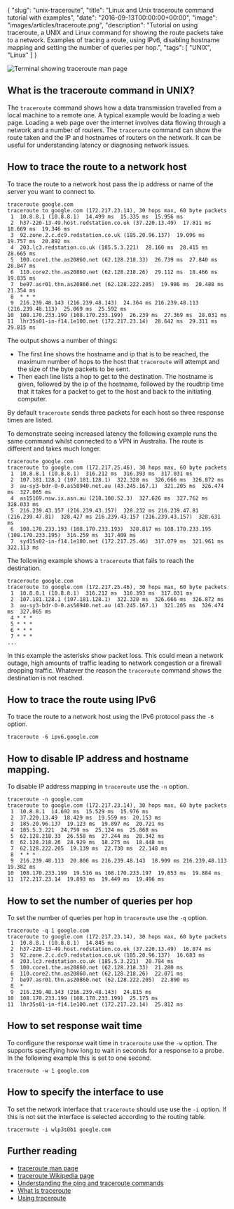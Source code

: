 {
  "slug": "unix-traceroute",
  "title": "Linux and Unix traceroute command tutorial with examples",
  "date": "2016-09-13T00:00:00+00:00",
  "image": "images/articles/traceroute.png",
  "description": "Tutorial on using traceroute, a UNIX and Linux command for showing the route packets take to a network. Examples of tracing a route, using IPv6, disabling hostname mapping and setting the number of queries per hop.",
  "tags": [
    "UNIX",
    "Linux"
  ]
}

![Terminal showing traceroute man page][2]

## What is the traceroute command in UNIX?

The `traceroute` command shows how a data transmission travelled from a local machine to a remote one. A typical example would be loading a web page. Loading a web page over the internet involves data flowing through a network and a number of routers. The `traceroute` command can show the route taken and the IP and hostnames of routers on the network. It can be useful for understanding latency or diagnosing network issues. 

## How to trace the route to a network host

To trace the route to a network host pass the ip address or name of the server you want to connect to.

    traceroute google.com
    traceroute to google.com (172.217.23.14), 30 hops max, 60 byte packets
     1  10.8.8.1 (10.8.8.1)  14.499 ms  15.335 ms  15.956 ms
     2  h37-220-13-49.host.redstation.co.uk (37.220.13.49)  17.811 ms  18.669 ms  19.346 ms
     3  92.zone.2.c.dc9.redstation.co.uk (185.20.96.137)  19.096 ms  19.757 ms  20.892 ms
     4  203.lc3.redstation.co.uk (185.5.3.221)  28.160 ms  28.415 ms  28.665 ms
     5  100.core1.the.as20860.net (62.128.218.33)  26.739 ms  27.840 ms  28.847 ms
     6  110.core2.thn.as20860.net (62.128.218.26)  29.112 ms  18.466 ms  19.835 ms
     7  be97.asr01.thn.as20860.net (62.128.222.205)  19.986 ms  20.488 ms  21.354 ms
     8  * * *
     9  216.239.48.143 (216.239.48.143)  24.364 ms 216.239.48.113 (216.239.48.113)  25.069 ms  25.592 ms
    10  108.170.233.199 (108.170.233.199)  26.239 ms  27.369 ms  28.031 ms
    11  lhr35s01-in-f14.1e100.net (172.217.23.14)  28.642 ms  29.311 ms  29.815 ms

The output shows a number of things: 

* The first line shows the hostname and ip that is to be reached, the maximum number of hops to the host that `traceroute` will attempt and the size of the byte packets to be sent. 
* Then each line lists a hop to get to the destination. The hostname is given, followed by the ip of the hostname, followed by the roudtrip time that it takes for a packet to get to the host and back to the initiating computer. 

By default `traceroute` sends three packets for each host so three response times are listed. 

To demonstrate seeing increased latency the following example runs the same command whilst connected to a VPN in Australia. The route is different and takes much longer. 

    traceroute google.com
    traceroute to google.com (172.217.25.46), 30 hops max, 60 byte packets
     1  10.8.8.1 (10.8.8.1)  316.212 ms  316.393 ms  317.031 ms
     2  107.181.128.1 (107.181.128.1)  322.328 ms  326.666 ms  326.872 ms
     3  au-sy3-bdr-0-0.as58940.net.au (43.245.167.1)  321.205 ms  326.474 ms  327.065 ms
     4  as15169.nsw.ix.asn.au (218.100.52.3)  327.626 ms  327.762 ms  328.033 ms
     5  216.239.43.157 (216.239.43.157)  328.232 ms 216.239.47.81 (216.239.47.81)  328.427 ms 216.239.43.157 (216.239.43.157)  328.631 ms
     6  108.170.233.193 (108.170.233.193)  328.817 ms 108.170.233.195 (108.170.233.195)  316.259 ms  317.409 ms
     7  syd15s02-in-f14.1e100.net (172.217.25.46)  317.079 ms  321.961 ms  322.113 ms

The following example shows a `traceroute` that fails to reach the destination.

    traceroute google.com
    traceroute to google.com (172.217.25.46), 30 hops max, 60 byte packets
     1  10.8.8.1 (10.8.8.1)  316.212 ms  316.393 ms  317.031 ms
     2  107.181.128.1 (107.181.128.1)  322.328 ms  326.666 ms  326.872 ms
     3  au-sy3-bdr-0-0.as58940.net.au (43.245.167.1)  321.205 ms  326.474 ms  327.065 ms
     4 * * *
     5 * * *
     6 * * *
     7 * * *
    ...

In this example the asterisks show packet loss. This could mean a network outage, high amounts of traffic leading to network congestion or a firewall dropping traffic. Whatever the reason the `traceroute` command shows the destination is not reached. 

## How to trace the route using IPv6

To trace the route to a network host using the IPv6 protocol pass the `-6` option.

    traceroute -6 ipv6.google.com

## How to disable IP address and hostname mapping.

To disable IP address mapping in `traceroute` use the `-n` option.

    traceroute -n google.com
    traceroute to google.com (172.217.23.14), 30 hops max, 60 byte packets
     1  10.8.8.1  14.692 ms  15.529 ms  15.976 ms
     2  37.220.13.49  18.429 ms  19.559 ms  20.153 ms
     3  185.20.96.137  19.123 ms  19.897 ms  20.721 ms
     4  185.5.3.221  24.759 ms  25.124 ms  25.868 ms
     5  62.128.218.33  26.558 ms  27.244 ms  28.342 ms
     6  62.128.218.26  28.929 ms  18.275 ms  18.448 ms
     7  62.128.222.205  19.139 ms  22.730 ms  22.148 ms
     8  * * *
     9  216.239.48.113  20.806 ms 216.239.48.143  18.909 ms 216.239.48.113  19.382 ms
    10  108.170.233.199  19.516 ms 108.170.233.197  19.853 ms  19.884 ms
    11  172.217.23.14  19.893 ms  19.449 ms  19.496 ms

## How to set the number of queries per hop

To set the number of queries per hop in `traceroute` use the `-q` option.

    traceroute -q 1 google.com
    traceroute to google.com (172.217.23.14), 30 hops max, 60 byte packets
     1  10.8.8.1 (10.8.8.1)  14.845 ms
     2  h37-220-13-49.host.redstation.co.uk (37.220.13.49)  16.874 ms
     3  92.zone.2.c.dc9.redstation.co.uk (185.20.96.137)  16.683 ms
     4  203.lc3.redstation.co.uk (185.5.3.221)  20.784 ms
     5  100.core1.the.as20860.net (62.128.218.33)  21.280 ms
     6  110.core2.thn.as20860.net (62.128.218.26)  22.071 ms
     7  be97.asr01.thn.as20860.net (62.128.222.205)  22.890 ms
     8  *
     9  216.239.48.143 (216.239.48.143)  24.815 ms
    10  108.170.233.199 (108.170.233.199)  25.175 ms
    11  lhr35s01-in-f14.1e100.net (172.217.23.14)  25.812 ms

## How to set response wait time

To configure the response wait time in `traceroute` use the `-w` option. The supports specifying how long to wait in seconds for a response to a probe. In the following example this is set to one second. 

    traceroute -w 1 google.com

## How to specify the interface to use 

To set the network interface that `traceroute` should use use the `-i` option. If this is not set the interface is selected according to the routing table. 

    traceroute -i wlp3s0b1 google.com

## Further reading 
* [traceroute man page][1]
* [traceroute Wikipedia page][3]
* [Understanding the ping and traceroute commands][4]
* [What is traceroute][5]
* [Using traceroute][6]

[1]: http://linux.die.net/man/8/traceroute
[2]: /images/articles/traceroute.png "Linux and Unix ps command"
[3]: https://en.wikipedia.org/wiki/Traceroute
[4]: https://www.cisco.com/c/en/us/support/docs/ios-nx-os-software/ios-software-releases-121-mainline/12778-ping-traceroute.html
[5]: http://whatismyipaddress.com/traceroute
[6]: http://www.exit109.com/~jeremy/news/providers/traceroute.html
